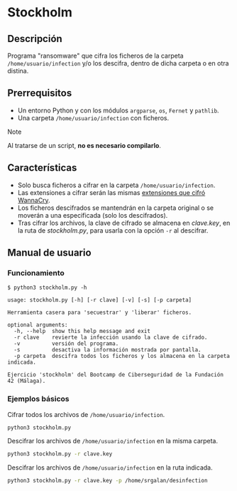 # Stockholm

## Descripción

Programa "ransomware" que cifra los ficheros de la carpeta `/home/usuario/infection` y/o los descifra, dentro de dicha carpeta o en otra distina.


## Prerrequisitos

- Un entorno Python y con los módulos $\texttt{argparse}$, $\texttt{os}$, $\texttt{Fernet}$ y $\texttt{pathlib}$.
- Una carpeta `/home/usuario/infection` con ficheros.

> [!NOTE]
> Al tratarse de un script, **no es necesario compilarlo**.


## Características

- Solo busca ficheros a cifrar en la carpeta `/home/usuario/infection`.
- Las extensiones a cifrar serán las mismas [extensiones que cifró WannaCry](https://gist.github.com/xpn/facb5692980c14df272b16a4ee6a29d5).
- Los ficheros descifrados se mantendrán en la carpeta original o se moverán a una especificada (solo los descifrados).
- Tras cifrar los archivos, la clave de cifrado se almacena en *clave.key*, en la ruta de *stockholm.py*, para usarla con la opción $\texttt{-r}$ al descifrar.


## Manual de usuario

### Funcionamiento

```console
$ python3 stockholm.py -h

usage: stockholm.py [-h] [-r clave] [-v] [-s] [-p carpeta]

Herramienta casera para 'secuestrar' y 'liberar' ficheros.

optional arguments:
  -h, --help  show this help message and exit
  -r clave    revierte la infección usando la clave de cifrado.
  -v          versión del programa.
  -s          desactiva la información mostrada por pantalla.
  -p carpeta  descifra todos los ficheros y los almacena en la carpeta indicada.

Ejercicio 'stockholm' del Bootcamp de Ciberseguridad de la Fundación 42 (Málaga).
```

### Ejemplos básicos

Cifrar todos los archivos de `/home/usuario/infection`.

```bash
python3 stockholm.py
```

Descifrar los archivos de `/home/usuario/infection` en la misma carpeta.

```bash
python3 stockholm.py -r clave.key
```

Descifrar los archivos de `/home/usuario/infection` en la ruta indicada.

```bash
python3 stockholm.py -r clave.key -p /home/srgalan/desinfection
```
